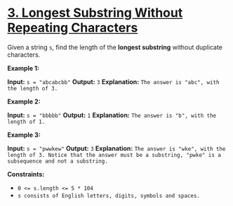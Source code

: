 # [3. Longest Substring Without Repeating Characters](https://leetcode.com/problems/longest-substring-without-repeating-characters/)

Given a string `s`, find the length of the **longest substring** without duplicate characters.

**Example 1:**

**Input:** `s = "abcabcbb"`
**Output:** `3`
**Explanation:** `The answer is "abc", with the length of 3.`


**Example 2:**

**Input:** `s = "bbbbb"`
**Output:** `1`
**Explanation:** `The answer is "b", with the length of 1.`


**Example 3:**

**Input:** `s = "pwwkew"`
**Output:** `3`
**Explanation:**
`The answer is "wke", with the length of 3.
Notice that the answer must be a substring, "pwke" is a subsequence and not a substring.`


**Constraints:**

* `0 <= s.length <= 5 * 104`
* `s consists of English letters, digits, symbols and spaces.`